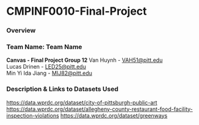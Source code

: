 # CMPINF0010-Final-Project
### Overview


### Team Name: Team Name 
**Canvas - Final Project Group 12**
Van Huynh - VAH51@pitt.edu  
Lucas Drinen - LED25@pitt.edu  
Min Yi Ida Jiang - MIJ82@pitt.edu  

### Description & Links to Datasets Used

https://data.wprdc.org/dataset/city-of-pittsburgh-public-art
https://data.wprdc.org/dataset/allegheny-county-restaurant-food-facility-inspection-violations
https://data.wprdc.org/dataset/greenways
